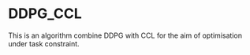 # DDPG_CCL
This is an algorithm combine DDPG with CCL for the aim of optimisation under task constraint.
